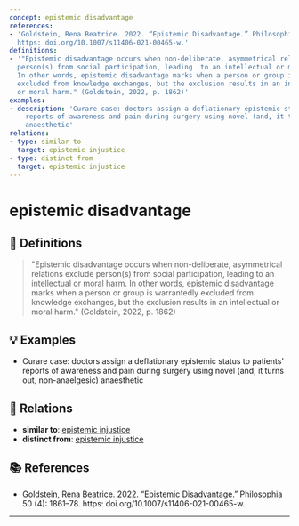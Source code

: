 ```yaml
---
concept: epistemic disadvantage
references:
- 'Goldstein, Rena Beatrice. 2022. “Epistemic Disadvantage.” Philosophia 50 (4): 1861–78.
  https: doi.org/10.1007/s11406-021-00465-w.'
definitions:
- '"Epistemic disadvantage occurs when non-deliberate, asymmetrical relations exclude
  person(s) from social participation, leading  to an intellectual or moral harm.
  In other words, epistemic disadvantage marks when a person or group is warrantedly
  excluded from knowledge exchanges, but the exclusion results in an intellectual
  or moral harm." (Goldstein, 2022, p. 1862)'
examples:
- description: 'Curare case: doctors assign a deflationary epistemic status to patients''
    reports of awareness and pain during surgery using novel (and, it turns out, non-anaelgesic)
    anaesthetic'
relations:
- type: similar to
  target: epistemic injustice
- type: distinct from
  target: epistemic injustice
---
```


# epistemic disadvantage

## 📖 Definitions

> "Epistemic disadvantage occurs when non-deliberate, asymmetrical relations exclude person(s) from social participation, leading  to an intellectual or moral harm. In other words, epistemic disadvantage marks when a person or group is warrantedly excluded from knowledge exchanges, but the exclusion results in an intellectual or moral harm." (Goldstein, 2022, p. 1862)

## 💡 Examples

- Curare case: doctors assign a deflationary epistemic status to patients' reports of awareness and pain during surgery using novel (and, it turns out, non-anaelgesic) anaesthetic

## 🔗 Relations

- **similar to**: [epistemic injustice](./epistemic-injustice.md)
- **distinct from**: [epistemic injustice](./epistemic-injustice.md)

## 📚 References

- Goldstein, Rena Beatrice. 2022. “Epistemic Disadvantage.” Philosophia 50 (4): 1861–78. https: doi.org/10.1007/s11406-021-00465-w.

---

<script src="https://giscus.app/client.js"
                data-repo="natesheehan/conceptcartography"
                data-repo-id="R_kgDOPB5QiQ"
                data-category="General"
                data-category-id="DIC_kwDOPB5Qic4CsAxd"
                data-mapping="pathname"
                data-strict="0"
                data-reactions-enabled="1"
                data-emit-metadata="0"
                data-input-position="bottom"
                data-theme="catppuccin_mocha"
                data-lang="en"
                crossorigin="anonymous"
                async>
        </script>
        